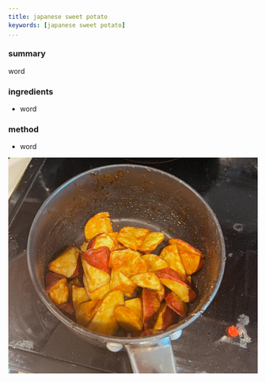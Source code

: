 ```yaml
---
title: japanese sweet potato
keywords: [japanese sweet potato]
...
```


### summary
word

### ingredients
- word

### method
- word

![](img/1.jpg)
